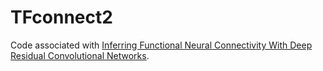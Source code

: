 # TFconnect2

Code associated with [Inferring Functional Neural Connectivity With Deep Residual Convolutional Networks](http://www.biorxiv.org/content/early/2017/05/25/141010).
